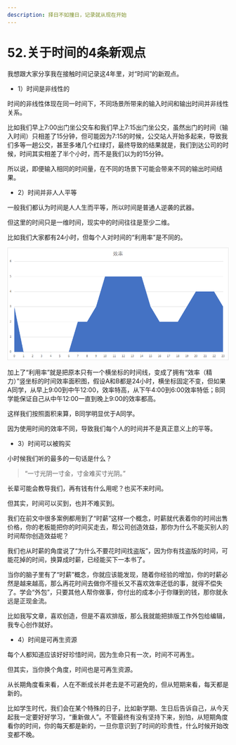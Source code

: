```yaml
---
description: 择日不如撞日，记录就从现在开始
---
```


# 52.关于时间的4条新观点

我想跟大家分享我在接触时间记录这4年里，对“时间”的新观点。

* 1）时间是非线性的

时间的非线性体现在同一时间下，不同场景所带来的输入时间和输出时间并非线性关系。

比如我们早上7:00出门坐公交车和我们早上7:15出门坐公交，虽然出门的时间（输入时间）只相差了15分钟，但可能因为7:15的时候，公交站人开始多起来，导致我们多等一趟公交，甚至多堵几个红绿灯，最终导致的结果就是，我们到达公司的时候，时间其实相差了半个小时，而不是我们以为的15分钟。

所以说，即便输入相同的时间量，在不同的场景下可能会带来不同的输出时间结果。

* 2）时间并非人人平等

一般我们都认为时间是人人生而平等，所以时间是普通人逆袭的武器。

但这里的时间只是一维时间，现实中的时间往往是至少二维。

比如我们大家都有24小时，但每个人对时间的“利用率”是不同的。

![](<../.gitbook/assets/图片 (128).png>)

加上了“利用率”就是把原本只有一个横坐标的时间线，变成了拥有“效率（精力）”竖坐标的时间效率面积图，假设A和B都是24小时，横坐标固定不变，但如果A同学，从早上9:00到中午12:00，效率特高，从下午4:00到6:00效率特低；B同学能保证自己从中午12:00一直到晚上9:00的效率都高。

这样我们按照面积来算，B同学明显优于A同学。

因为使用时间的效率不同，导致我们每个人的时间并不是真正意义上的平等。

* 3）时间可以被购买

小时候我们听的最多的一句话是什么？

> “一寸光阴一寸金，寸金难买寸光阴。”

长辈可能会教导我们，再有钱有什么用呢？也买不来时间。

但其实，时间可以买到，也并不难买到。

我们在前文中很多案例都用到了“时薪”这样一个概念，时薪就代表着你的时间出售价格，你的老板能把你的时间买走去，帮公司创造效益，那你为什么不能买别人的时间帮你创造效益呢？

我们也从时薪的角度说了“为什么不要花时间找盗版”，因为你有找盗版的时间，可能花掉的时间，换算成时薪，已经能买下一本书了。

当你的脑子里有了“时薪”概念，你就应该能发现，随着你经验的增加，你的时薪必然是越来越高，那么再花时间去做你不擅长又不喜欢效率还低的事，就得不偿失了。学会“外包”，只要其他人帮你做事，你付出的成本小于你赚到的钱，那你就永远是正现金流。

比如我写文章，喜欢创造，但是不喜欢排版，那么我就能把排版工作外包给编辑，我专心创作就好。

* 4）时间是可再生资源

每个人都知道应该好好珍惜时间，因为生命只有一次，时间不可再生。

但其实，当你换个角度，时间也是可再生资源。

从长期角度看来看，人在不断成长并老去是不可避免的，但从短期来看，每天都是新的。

比如学生时代，我们会在某个特殊的日子，比如新学期、生日后告诉自己，从今天起我一定要好好学习，“重新做人”。不管最终有没有坚持下来，别怕，从短期角度看你的时间，你的每天都是新的，一旦你意识到了时间的珍贵性，什么时候开始改变都不晚。
